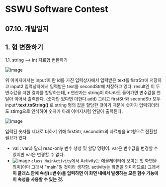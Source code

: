 # SSWU Software Contest 
## 07.10. 개발일지 

## 1. 형 변환하기

1.1. string --> int 자료형 변환하기 

![image](https://user-images.githubusercontent.com/65717358/125153885-cbc31780-e191-11eb-8e69-b1c17149dbe1.png)

위 이미지에서는 input1이란 id를 가진 입력상자에서 입력받은 text를 fistrStr에 저장하고 input2 입력상자에서 입력받은 text를 secondStr에 저장하고 있다. result엔 이 두 변수값을 더한 결과를 할당하는데, **`+`** 연산자는 string이 하나라도 들어가면 변수값을 연달아 이어서 출력한다. (숫자만 있다면 더한다.add) 그리고 firstStr와 secondStr 모두 input*.**text.toString()** 로 string 형의 값을 할당한 것이기 때문에 숫자가 입력되더라도 stirng으로 인식하여 숫자가 아래 이미지처럼 연달아 출력된다. 

![image](https://user-images.githubusercontent.com/65717358/125154068-0d07f700-e193-11eb-8b9d-ef41cd99d89c.png)


입력된 숫자를 제대로 더하기 위해 firstStr, secondStr의 자료형을 int형으로 전환할 필요가 있다. 

- val : var과 달리 read-only 변수 생성 및 할당 명령어. var은 변수값을 변경할 수 있지만 val은 변경할 수 없다. 
- ![image](https://user-images.githubusercontent.com/65717358/125154087-36c11e00-e193-11eb-8aa3-8697753d998b.png)
  `class MainActivity`에서 Activity는 에뮬레이터에 보이는 첫 화면을 의미(아마 그래서 "main"일 것이라 생각함. activity는 화면을 의미하므로) 그래서 **이 클래스 안에 속성(=변수)을 입력하면 이 화면 내에서 발생하는 모든 함수 기능에 이 속성을 사용할 수 있는 것.** 





